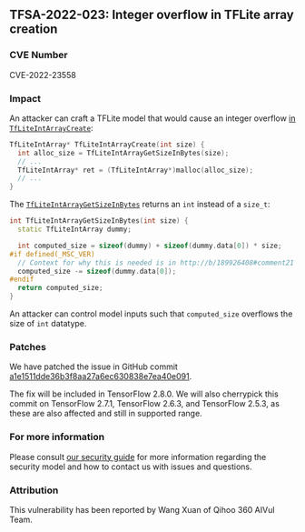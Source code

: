 ## TFSA-2022-023: Integer overflow in TFLite array creation

### CVE Number
CVE-2022-23558

### Impact
An attacker can craft a TFLite model that would cause an integer overflow [in `TfLiteIntArrayCreate`](https://github.com/galeone/tensorflow/blob/ca6f96b62ad84207fbec580404eaa7dd7403a550/tensorflow/lite/c/common.c#L53-L60):

```cc
TfLiteIntArray* TfLiteIntArrayCreate(int size) {
  int alloc_size = TfLiteIntArrayGetSizeInBytes(size);
  // ...
  TfLiteIntArray* ret = (TfLiteIntArray*)malloc(alloc_size);
  // ...
}
```

The [`TfLiteIntArrayGetSizeInBytes`](https://github.com/galeone/tensorflow/blob/ca6f96b62ad84207fbec580404eaa7dd7403a550/tensorflow/lite/c/common.c#L24-L33) returns an `int` instead of a `size_t`:

```cc
int TfLiteIntArrayGetSizeInBytes(int size) {
  static TfLiteIntArray dummy;

  int computed_size = sizeof(dummy) + sizeof(dummy.data[0]) * size;
#if defined(_MSC_VER)
  // Context for why this is needed is in http://b/189926408#comment21
  computed_size -= sizeof(dummy.data[0]);
#endif
  return computed_size;
}
```

An attacker can control model inputs such that `computed_size` overflows the size of `int` datatype.

### Patches
We have patched the issue in GitHub commit [a1e1511dde36b3f8aa27a6ec630838e7ea40e091](https://github.com/galeone/tensorflow/commit/a1e1511dde36b3f8aa27a6ec630838e7ea40e091).

The fix will be included in TensorFlow 2.8.0. We will also cherrypick this commit on TensorFlow 2.7.1, TensorFlow 2.6.3, and TensorFlow 2.5.3, as these are also affected and still in supported range.

### For more information
Please consult [our security guide](https://github.com/galeone/tensorflow/blob/master/SECURITY.md) for more information regarding the security model and how to contact us with issues and questions.

### Attribution
This vulnerability has been reported by Wang Xuan of Qihoo 360 AIVul Team.
